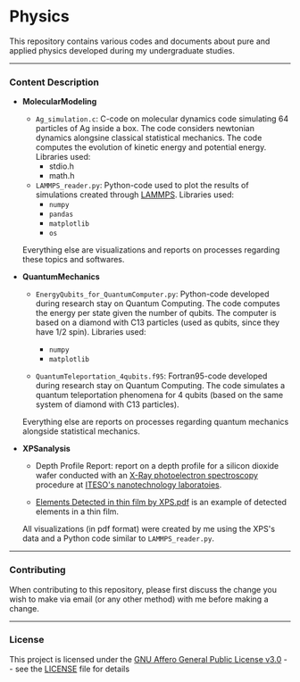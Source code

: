 # Physics
This repository contains various codes and documents about pure and applied physics developed during my undergraduate studies. 

---

### Content Description

- **MolecularModeling**
  - `Ag_simulation.c`: C-code on molecular dynamics code simulating 64 particles of Ag inside a box. The code considers newtonian dynamics alongsine classical statistical mechanics. The code computes the evolution of kinetic energy and potential energy. Libraries used:
    - stdio.h
    - math.h
  - `LAMMPS_reader.py`: Python-code used to plot the results of simulations created through [LAMMPS](https://lammps.sandia.gov/). Libraries used:
    - `numpy`
    - `pandas`
    - `matplotlib`
    - `os`
    
  Everything else are visualizations and reports on processes regarding these topics and softwares.
  
- **QuantumMechanics**
  - `EnergyQubits_for_QuantumComputer.py`: Python-code developed during research stay on Quantum Computing. The code computes the energy per state given the number of qubits. The computer is based on a diamond with C13 particles (used as qubits, since they have 1/2 spin). Libraries used:
    - `numpy`
    - `matplotlib`

  - `QuantumTeleportation_4qubits.f95`: Fortran95-code developed during research stay on Quantum Computing. The code simulates a quantum teleportation phenomena for 4 qubits (based on the same system of diamond with C13 particles). 
  
  Everything else are reports on processes regarding quantum mechanics alongside statistical mechanics.
  
- **XPSanalysis**<br>
  - Depth Profile Report: report on a depth profile for a silicon dioxide wafer conducted with an [X-Ray photoelectron spectroscopy](https://www.sciencedirect.com/topics/chemistry/x-ray-photoelectron-spectroscopy) procedure at [ITESO's nanotechnology laboratoies](https://iteso.mx/web/general/detalle?group_id=6542872).
  
  - [Elements Detected in thin film by XPS.pdf](https://github.com/Chinnasf/Physics/blob/master/XPSanalysis/Elements%20Detected%20in%20thin%20film%20by%20XPS.pdf) is an example of detected elements in a thin film.
  
  All visualizations (in pdf format) were created by me using the XPS's data and a Python code similar to `LAMMPS_reader.py`. 
  


---

### Contributing

When contributing to this repository, please first discuss the change you wish to make via email 
(or any other method) with me before making a change.

---

### License

This project is licensed under the [GNU Affero General Public License v3.0](https://www.gnu.org/licenses/agpl-3.0.en.html) -- 
see the [LICENSE](https://github.com/Chinnasf/Physics/blob/master/LICENSE) file for details

